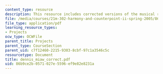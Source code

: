 ```yaml
---
content_type: resource
description: This resource includes corrected versions of the musical rhythms.
file: /media/courses/21m-302-harmony-and-counterpoint-ii-spring-2005/86b9ce2b0571027e5596ef9e82e8231a_dennis_miaw_correct.pdf
file_type: application/pdf
learning_resource_types:
- Projects
ocw_type: OCWFile
parent_title: Projects
parent_type: CourseSection
parent_uid: c7f12460-2215-9303-8cbf-97c1a3546c5c
resourcetype: Document
title: dennis_miaw_correct.pdf
uid: 86b9ce2b-0571-027e-5596-ef9e82e8231a
---
```

